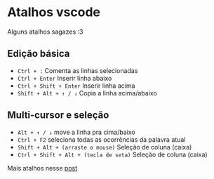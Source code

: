 # Atalhos vscode

Alguns atalhos sagazes :3

## Edição básica

* `Ctrl + :` Comenta as linhas selecionadas
* `Ctrl + Enter` Inserir linha abaixo
* `Ctrl + Shift + Enter` Inserir linha acima
* `Shift + Alt + ↑ / ↓` Copia a linha acima/abaixo

## Multi-cursor e seleção

* `Alt + ↑ / ↓` move a linha pra cima/baixo
* `Ctrl + F2` seleciona todas as ocorrências da palavra atual
* `Shift + Alt + (arraste o mouse)` Seleção de coluna (caixa)
* `Ctrl + Shift + Alt + (tecla de seta)` Seleção de coluna (caixa)



Mais atalhos nesse [post](https://www.linkedin.com/pulse/todos-os-atalhos-do-vs-code-mateus-barbosa)
